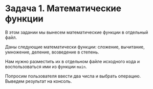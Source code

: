 # Задача 1. Математические функции
В этом задании мы вынесем математические функции в отдельный файл.

Даны следующие математически функции: сложение, вычитание, умножение, деление, возведение в степень.

Нам нужно разместить их в отдельном файле исходного кода и воспользоваться ими из функции `main`.

Попросим пользователя ввести два числа и выбрать операцию.
Выведем результат на консоль.

